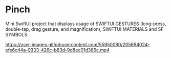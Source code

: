 # Pinch
Mini SwiftUI project that displays usage of SWIFTUI GESTURES (long-press, double-tap, drag gesture, and magnification), SWIFTUI MATERIALS and SF SYMBOLS.




https://user-images.githubusercontent.com/55950080/205694024-efe6c44a-9333-426c-b83d-9d8ec01d386c.mp4

